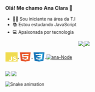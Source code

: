 ### Olá! Me chamo Ana Clara 👋

- 👩‍💻 Sou iniciante na área da T.I
- 📚 Estou estudando JavaScript 
- 💻 Apaixonada por tecnologia 

<div align="center">
  <a href="https://github.com/anaclwra">
  <img height="180em" src="https://github-readme-stats.vercel.app/api?username=anaclwra&show_icons=true&theme=synthwave&include_all_commits=true&count_private=true"/>
  <img height="180em" src="https://github-readme-stats.vercel.app/api/top-langs/?username=anaclwra&layout=compact&langs_count=7&theme=synthwave"/>
</div>
  
<div style="display: inline_block"><br>
  <img align="center" alt="ana-Js" height="30" width="40" src="https://raw.githubusercontent.com/devicons/devicon/master/icons/javascript/javascript-plain.svg">
  <img align="center" alt="ana-HTML" height="30" width="40" src="https://raw.githubusercontent.com/devicons/devicon/master/icons/html5/html5-original.svg">
  <img align="center" alt="ana-CSS" height="30" width="40" src="https://raw.githubusercontent.com/devicons/devicon/master/icons/css3/css3-original.svg">
  <img align="center" alt="ana-Node" height="30" width="40" src="https://cdn.jsdelivr.net/gh/devicons/devicon/icons/nodejs/nodejs-original-wordmark.svg">
  
  
  
  ##
  
<div>

  <a href="https://instagram.com/anaschlickman" target="_blank"><img src="https://img.shields.io/badge/-Instagram-%23E4405F?style=for-the-badge&logo=instagram&logoColor=white" target="_blank"></a>
  <a href = "mailto:anaclaraschlickmann97@gmail.com"><img src="https://img.shields.io/badge/-Gmail-%23333?style=for-the-badge&logo=gmail&logoColor=white" target="_blank"></a>

</div>
 
![Snake animation](https://github.com/anaclwra/anaclwra/blob/output/github-contribution-grid-snake.svg)

